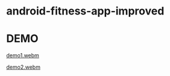 # android-fitness-app-improved

# DEMO

[demo1.webm](https://user-images.githubusercontent.com/58876071/180219930-a084f419-0d4a-4f73-84ed-81a5f2bd84da.webm)


[demo2.webm](https://user-images.githubusercontent.com/58876071/180220063-25b04c56-e1ca-4487-9832-a5782d3395a6.webm)

